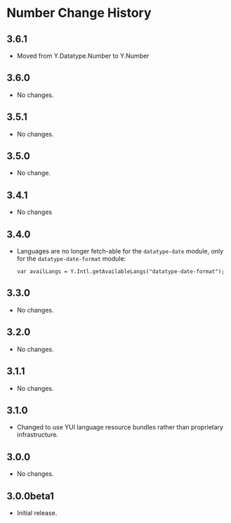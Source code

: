 Number Change History
=====================

3.6.1
-----

* Moved from Y.Datatype.Number to Y.Number

3.6.0
-----

* No changes.

3.5.1
-----

  * No changes.

3.5.0
-----
  * No change.

3.4.1
-----
  * No changes

3.4.0
-----

  * Languages are no longer fetch-able for the `datatype-date` module, only for
    the `datatype-date-format` module:

        var availLangs = Y.Intl.getAvailableLangs("datatype-date-format");

3.3.0
-----

  * No changes.

3.2.0
-----

  * No changes.

3.1.1
-----

  * No changes.

3.1.0
-----

  * Changed to use YUI language resource bundles rather than proprietary
    infrastructure.

3.0.0
-----

  * No changes.

3.0.0beta1
----------

  * Initial release.

